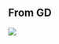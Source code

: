## From GD


![]({{site.baseurl}}/https://drive.google.com/file/d/1uUIblFpOl9J1fnb0HR2yH_3z6zdkgzgm/view?usp=sharing)